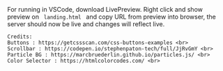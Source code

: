 <html>
  <body>
    For running in VSCode, download LivePreview. Right click and show preview on <code> landing.html </code> and copy URL from preview into browser, the server should now be live and changes will reflect live. 
    
    Credits:
    Buttons : https://getcssscan.com/css-buttons-examples <br>
    Scrollbar : https://codepen.io/stephenpaton-tech/full/JjRvGmY <br>
    Particle BG : https://marcbruederlin.github.io/particles.js/ <br>
    Color Selector : https://htmlcolorcodes.com/ <br>
  </body>
</html>
